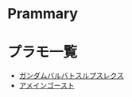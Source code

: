 # Prammary

# プラモ一覧
- [ガンダムバルバトスルプスレクス](https://san-you.github.io/Prammary/plastic_models_list/gundam_barbatos_lupus_rex.html)
- [アメインゴースト](https://san-you.github.io/Prammary/plastic_models_list/amaim_ghost.html)

